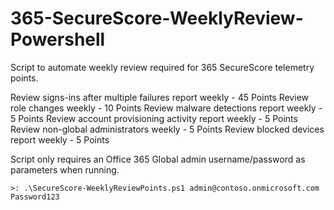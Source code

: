 # 365-SecureScore-WeeklyReview-Powershell
Script to automate weekly review required for 365 SecureScore telemetry points.

Review signs-ins after multiple failures report weekly - 45 Points
Review role changes weekly - 10 Points
Review malware detections report weekly - 5 Points
Review account provisioning activity report weekly - 5 Points
Review non-global administrators weekly - 5 Points
Review blocked devices report weekly - 5 Points

Script only requires an Office 365 Global admin username/password as parameters when running.

```````````````````````````````````````````````````````````````````````````````````````
>: .\SecureScore-WeeklyReviewPoints.ps1 admin@contoso.onmicrosoft.com Password123
